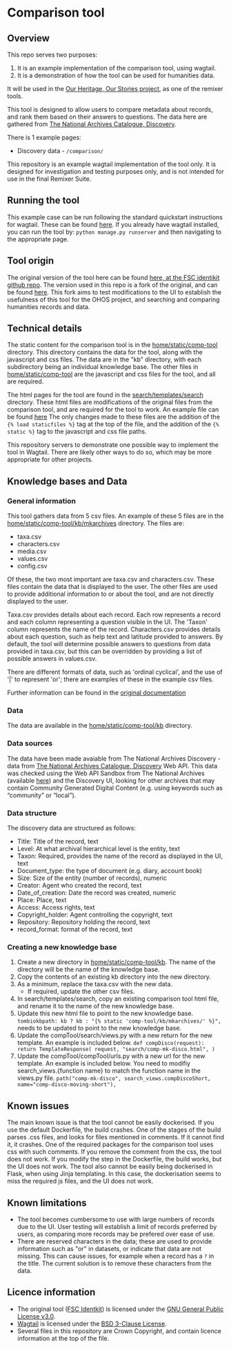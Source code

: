 # Comparison tool


## Overview
 
This repo serves two purposes:
1. It is an example implementation of the comparison tool, using wagtail.
2. It is a demonstration of how the tool can be used for humanities data. 

It will be used in the [Our Heritage, Our Stories project](https://www.ohos.org.uk/), as one of the remixer tools.

This tool is designed to allow users to compare metadata about records, and rank them based on their answers to questions. The data here are gathered from [The National Archives Catalogue, Discovery](https://discovery.nationalarchives.gov.uk/).

There is 1 example pages:
- Discovery data - `/comparison/`

This repository is an example wagtail implementation of the tool only. It is designed for investigation and testing purposes only, and is not intended for use in the final Remixer Suite.

## Running the tool
This example case can be run following the standard quickstart instructions for wagtail. These can be found [here](https://docs.wagtail.io/en/stable/getting_started/tutorial.html). If you already have wagtail installed, you can run the tool by: `python manage.py runserver` and then navigating to the appropriate page.

## Tool origin

The original version of the tool here can be found [here, at the FSC identikit github repo](https://github.com/FieldStudiesCouncil/tombiovis). The version used in this repo is a fork of the original, and can be found [here](https://github.com/AndrewBewseyTNA/ohos-ranked-likelihood-search). This fork aims to test modifications to the UI to establish the usefulness of this tool for the OHOS project, and searching and comparing humanities records and data. 

## Technical details

The static content for the comparison tool is in the [home/static/comp-tool](home/static/comp-tool) directory. This directory contains the data for the tool, along with the javascript and css files. The data are in the "kb" directory, with each subdirectory being an individual knowledge base. The other files in [home/static/comp-tool](home/static/comp-tool) are the javascript and css files for the tool, and all are required. 

The html pages for the tool are found in the [search/templates/search](search/templates/search) directory. These html files are modifications of the original files from the comparison tool, and are required for the tool to work. An example file can be found [here](search/templates/search/comp-mk.html) The only changes made to these files are the addition of the `{% load staticfiles %}` tag at the top of the file, and the addition of the `{% static %}` tag to the javascript and css file paths.

This repository servers to demonstrate one possible way to implement the tool in Wagtail. There are likely other ways to do so, which may be more appropriate for other projects.

## Knowledge bases and Data

### General information

This tool gathers data from 5 csv files. An example of these 5 files are in the [home/static/comp-tool/kb/mkarchives](home/static/comp-tool/kb/mkarchives) directory. The files are:
- taxa.csv
- characters.csv
- media.csv
- values.csv
- config.csv

Of these, the two most important are taxa.csv and characters.csv. These files contain the data that is displayed to the user. The other files are used to provide additional information to or about the tool, and are not directly displayed to the user. 

Taxa.csv provides details about each record. Each row represents a record and each column representing a question visible in the UI. The 'Taxon' column represents the name of the record. 
Characters.csv provides details about each question, such as help text and latitude provided to answers. By default, the tool will determine possible answers to questions from data provided in taxa.csv, but this can be overridden by providing a list of possible answers in values.csv.

There are different formats of data, such as 'ordinal cyclical', and the use of '|' to represent 'or'; there are examples of these in the example csv files. 

Further information can be found in the [original documentation](https://github.com/FieldStudiesCouncil/tombiovis/blob/master/identikit/documentation/Building%20a%20knowledge-base.pdf)

### Data

The data are available in the [home/static/comp-tool/kb](home/static/comp-tool/kb) directory. 

### Data sources

The data have been made avaiable from The National Archives Discovery - data from [The National Archives Catalogue, Discovery](https://discovery.nationalarchives.gov.uk/) Web API. This data was checked using the Web API Sandbox from The National Archives (available [here](https://discovery.nationalarchives.gov.uk/API/sandbox/index)) and the Discovery UI, looking for other archives that may contain Community Generated Digital Content (e.g. using keywords such as “community” or “local”).


### Data structure

The discovery data are structured as follows:
- Title: Title of the record, text
- Level: At what archival hierarchical level is the entity, text
- Taxon: Required, provides the name of the record as displayed in the UI, text	
- Document_type: the type of document (e.g. diary, account book)
- Size: Size of the entity (number of records), numeric
- Creator: Agent who created the record, text
- Date_of_creation: Date the record was created, numeric
- Place: Place, text
- Access: Access rights, text	
- Copyright_holder: Agent controlling the copyright, text
- Repository: Repository holding the record, text	
- record_format: format of the record, text

### Creating a new knowledge base

1. Create a new directory in [home/static/comp-tool/kb](home/static/comp-tool/kb/). The name of the directory will be the name of the knowledge base.
2. Copy the contents of an existing kb directory into the new directory.
3. As a minimum, replace the taxa.csv with the new data. 
   - If required, update the other csv files.
4. In search/templates/search, copy an existing comparison tool html file, and rename it to the name of the new knowledge base.
5. Update this new html file to point to the new knowledge base. `tombiokbpath: kb ? kb : "{% static 'comp-tool/kb/mkarchives/' %}",` needs to be updated to point to the new knowledge base.
6. Update the compTool/search/views.py with a new return for the new template. An example is included below. 
`def compDisco(request):
    return TemplateResponse(
        request,
        "search/comp-mk-disco.html",
    )`
7. Update the compTool/compTool/urls.py with a new url for the new template. An example is included below. You need to modifiy search_views.{function name} to match the function name in the views.py file. `path("comp-mk-disco", search_views.compDiscoShort, name="comp-disco-moving-short"),`

## Known issues

The main known issue is that the tool cannot be easily dockerised. If you use the default Dockerfile, the build crashes. One of the stages of the build parses .css files, and looks for files mentioned in comments. If it cannot find it, it crashes. One of the required packages for the comparison tool uses css with such comments. If you remove the comment from the css, the tool does not work. If you modify the step in the Dockerfile, the build works, but the UI does not work. 
The tool also cannot be easily being dockerised in Flask, when using Jinja templating. In this case, the dockerisation seems to miss the required js files, and the UI does not work. 

## Known limitations

- The tool becomes cumbersome to use with large numbers of records due to the UI. User testing will establish a limit of records preferred by users, as comparing more records may be prefered over ease of use.
- There are reserved characters in the data; these are used to provide information such as "or" in datasets, or indicate that data are not missing. This can cause issues, for example when a record has a `?` in the title. The current solution is to remove these characters from the data.

## Licence information

- The original tool ([FSC Identkit](https://github.com/FieldStudiesCouncil/tombiovis)) is licensed under the [GNU General Public License v3.0](https://github.com/FieldStudiesCouncil/tombiovis/blob/master/LICENSE).
- [Wagtail](https://github.com/wagtail/wagtail) is licensed under the [BSD 3-Clause License](https://github.com/wagtail/wagtail/blob/main/LICENSE).
- Several files in this repository are Crown Copyright, and contain licence information at the top of the file.
